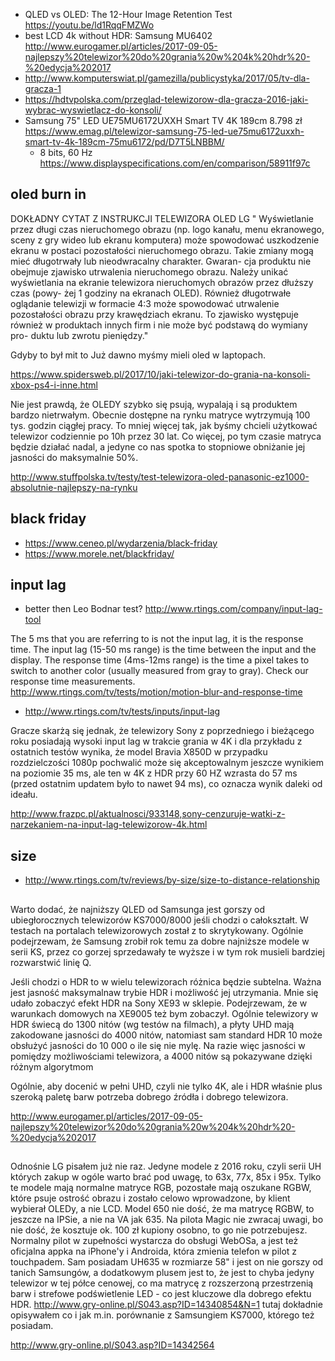 - QLED vs OLED: The 12-Hour Image Retention Test https://youtu.be/ld1RqqFMZWo
- best LCD 4k without HDR: Samsung MU6402 http://www.eurogamer.pl/articles/2017-09-05-najlepszy%20telewizor%20do%20grania%20w%204k%20hdr%20-%20edycja%202017
- http://www.komputerswiat.pl/gamezilla/publicystyka/2017/05/tv-dla-gracza-1
- https://hdtvpolska.com/przeglad-telewizorow-dla-gracza-2016-jaki-wybrac-wyswietlacz-do-konsoli/
- Samsung 75" LED UE75MU6172UXXH Smart TV 4K 189cm 8.798 zł https://www.emag.pl/telewizor-samsung-75-led-ue75mu6172uxxh-smart-tv-4k-189cm-75mu6172/pd/D7T5LNBBM/
  - 8 bits, 60 Hz https://www.displayspecifications.com/en/comparison/58911f97c

## oled burn in

DOKŁADNY CYTAT Z INSTRUKCJI TELEWIZORA OLED LG
" Wyświetlanie przez długi czas nieruchomego obrazu (np. logo kanału, menu ekranowego, sceny z gry wideo lub ekranu komputera) może spowodować uszkodzenie ekranu w postaci pozostałości nieruchomego obrazu. Takie zmiany mogą mieć długotrwały lub nieodwracalny charakter. Gwaran- cja produktu nie obejmuje zjawisko utrwalenia nieruchomego obrazu.
Należy unikać wyświetlania na ekranie telewizora nieruchomych obrazów przez dłuższy czas (powy- żej 1 godziny na ekranach OLED).
Również długotrwałe oglądanie telewizji w formacie 4:3 może spowodować utrwalenie pozostałości obrazu przy krawędziach ekranu.
To zjawisko występuje również w produktach innych firm i nie może być podstawą do wymiany pro- duktu lub zwrotu pieniędzy."

Gdyby to był mit to Już dawno myśmy mieli oled w laptopach.

https://www.spidersweb.pl/2017/10/jaki-telewizor-do-grania-na-konsoli-xbox-ps4-i-inne.html

Nie jest prawdą, że OLEDY szybko się psują, wypalają i są produktem bardzo nietrwałym. Obecnie dostępne na rynku matryce wytrzymują 100 tys. godzin ciągłej pracy. To mniej więcej tak, jak byśmy chcieli użytkować telewizor codziennie po 10h przez 30 lat. Co więcej, po tym czasie matryca będzie działać nadal, a jedyne co nas spotka to stopniowe obniżanie jej jasności do maksymalnie 50%.

http://www.stuffpolska.tv/testy/test-telewizora-oled-panasonic-ez1000-absolutnie-najlepszy-na-rynku

## black friday

- https://www.ceneo.pl/wydarzenia/black-friday
- https://www.morele.net/blackfriday/
## input lag

- better then Leo Bodnar test? http://www.rtings.com/company/input-lag-tool

The 5 ms that you are referring to is not the input lag, it is the response time. The input lag (15-50 ms range) is the time between the input and the display. The response time (4ms-12ms range) is the time a pixel takes to switch to another color (usually measured from gray to gray). Check our response time measurements. http://www.rtings.com/tv/tests/motion/motion-blur-and-response-time

- http://www.rtings.com/tv/tests/inputs/input-lag

Gracze skarżą się jednak, że telewizory Sony z poprzedniego i bieżącego roku posiadają wysoki input lag w trakcie grania w 4K i dla przykładu z ostatnich testów wynika, że model Bravia X850D w przypadku rozdzielczości 1080p pochwalić może się akceptowalnym jeszcze wynikiem na poziomie 35 ms, ale ten w 4K z HDR przy 60 HZ wzrasta do 57 ms (przed ostatnim updatem było to nawet 94 ms), co oznacza wynik daleki od ideału.

http://www.frazpc.pl/aktualnosci/933148,sony-cenzuruje-watki-z-narzekaniem-na-input-lag-telewizorow-4k.html

## size

- http://www.rtings.com/tv/reviews/by-size/size-to-distance-relationship

##

Warto dodać, że najniższy QLED od Samsunga jest gorszy od ubiegłorocznych telewizorów KS7000/8000 jeśli chodzi o całokształt. W testach na portalach telewizorowych został z to skrytykowany. Ogólnie podejrzewam, że Samsung zrobił rok temu za dobre najniższe modele w serii KS, przez co gorzej sprzedawały te wyższe i w tym rok musieli bardziej rozwarstwić linię Q.

Jeśli chodzi o HDR to w wielu telewizorach różnica będzie subtelna. Ważna jest jasność maksymalnaw trybie HDR i możliwość jej utrzymania. Mnie się udało zobaczyć efekt HDR na Sony XE93 w sklepie. Podejrzewam, że w warunkach domowych na XE9005 też bym zobaczył. Ogólnie telewizory w HDR świecą do 1300 nitów (wg testów na filmach), a płyty UHD mają zakodowane jasności do 4000 nitów, natomiast sam standard HDR 10 może obsłużyć jasności do 10 000 o ile się nie mylę. Na razie więc jasności w pomiędzy możliwościami telewizora, a 4000 nitów są pokazywane dzięki różnym algorytmom

Ogólnie, aby docenić w pełni UHD, czyli nie tylko 4K, ale i HDR właśnie plus szeroką paletę barw potrzeba dobrego źródła i dobrego telewizora.

http://www.eurogamer.pl/articles/2017-09-05-najlepszy%20telewizor%20do%20grania%20w%204k%20hdr%20-%20edycja%202017

##

Odnośnie LG pisałem już nie raz. Jedyne modele z 2016 roku, czyli serii UH których zakup w ogóle warto brać pod uwagę, to 63x, 77x, 85x i 95x. Tylko te modele mają normalne matryce RGB, pozostałe mają oszukane RGBW, które psuje ostrość obrazu i zostało celowo wprowadzone, by klient wybierał OLEDy, a nie LCD.
Model 650 nie dość, że ma matrycę RGBW, to jeszcze na IPSie, a nie na VA jak 635. Na pilota Magic nie zwracaj uwagi, bo nie dość, że kosztuje ok. 100 zł kupiony osobno, to go nie potrzebujesz. Normalny pilot w zupełności wystarcza do obsługi WebOSa, a jest też oficjalna appka na iPhone'y i Androida, która zmienia telefon w pilot z touchpadem.
Sam posiadam UH635 w rozmiarze 58" i jest on nie gorszy od tanich Samsungów, a dodatkowym plusem jest to, że jest to chyba jedyny telewizor w tej półce cenowej, co ma matrycę z rozszerzoną przestrzenią barw i strefowe podświetlenie LED - co jest kluczowe dla dobrego efektu HDR.
http://www.gry-online.pl/S043.asp?ID=14340854&N=1 tutaj dokładnie opisywałem co i jak m.in. porównanie z Samsungiem KS7000, którego też posiadam.

http://www.gry-online.pl/S043.asp?ID=14342564